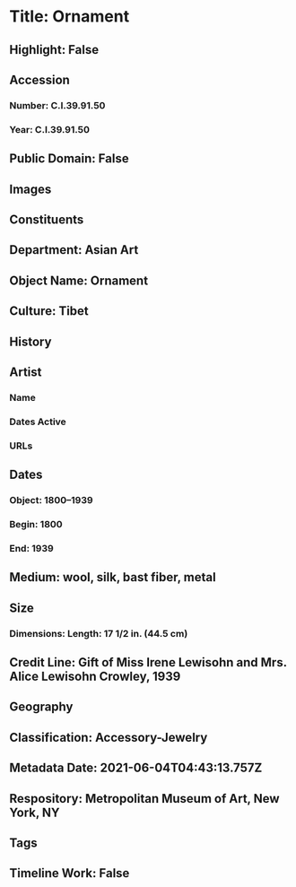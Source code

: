 # Title: Ornament
## Highlight: False
## Accession
### Number: C.I.39.91.50
### Year: C.I.39.91.50
## Public Domain: False
## Images
## Constituents
## Department: Asian Art
## Object Name: Ornament
## Culture: Tibet
## History
## Artist
### Name
### Dates Active
### URLs
## Dates
### Object: 1800–1939
### Begin: 1800
### End: 1939
## Medium: wool, silk, bast fiber, metal
## Size
### Dimensions: Length: 17 1/2 in. (44.5 cm)
## Credit Line: Gift of Miss Irene Lewisohn and Mrs. Alice Lewisohn Crowley, 1939
## Geography
## Classification: Accessory-Jewelry
## Metadata Date: 2021-06-04T04:43:13.757Z
## Respository: Metropolitan Museum of Art, New York, NY
## Tags
## Timeline Work: False